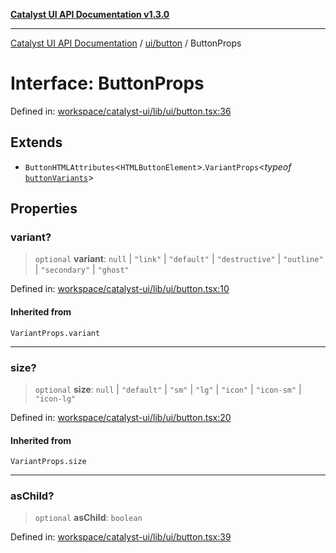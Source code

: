 [**Catalyst UI API Documentation v1.3.0**](../../../README.md)

---

[Catalyst UI API Documentation](../../../README.md) / [ui/button](../README.md) / ButtonProps

# Interface: ButtonProps

Defined in: [workspace/catalyst-ui/lib/ui/button.tsx:36](https://github.com/TheBranchDriftCatalyst/catalyst-ui/blob/main/lib/ui/button.tsx#L36)

## Extends

- `ButtonHTMLAttributes`\<`HTMLButtonElement`\>.`VariantProps`\<_typeof_ [`buttonVariants`](../variables/buttonVariants.md)\>

## Properties

### variant?

> `optional` **variant**: `null` \| `"link"` \| `"default"` \| `"destructive"` \| `"outline"` \| `"secondary"` \| `"ghost"`

Defined in: [workspace/catalyst-ui/lib/ui/button.tsx:10](https://github.com/TheBranchDriftCatalyst/catalyst-ui/blob/main/lib/ui/button.tsx#L10)

#### Inherited from

`VariantProps.variant`

---

### size?

> `optional` **size**: `null` \| `"default"` \| `"sm"` \| `"lg"` \| `"icon"` \| `"icon-sm"` \| `"icon-lg"`

Defined in: [workspace/catalyst-ui/lib/ui/button.tsx:20](https://github.com/TheBranchDriftCatalyst/catalyst-ui/blob/main/lib/ui/button.tsx#L20)

#### Inherited from

`VariantProps.size`

---

### asChild?

> `optional` **asChild**: `boolean`

Defined in: [workspace/catalyst-ui/lib/ui/button.tsx:39](https://github.com/TheBranchDriftCatalyst/catalyst-ui/blob/main/lib/ui/button.tsx#L39)
